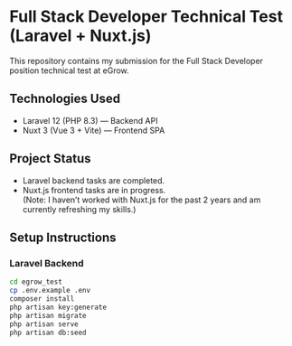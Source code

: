 # Full Stack Developer Technical Test (Laravel + Nuxt.js)

This repository contains my submission for the Full Stack Developer position technical test at eGrow.

## Technologies Used

- Laravel 12 (PHP 8.3) — Backend API
- Nuxt 3 (Vue 3 + Vite) — Frontend SPA

## Project Status

- Laravel backend tasks are completed.
- Nuxt.js frontend tasks are in progress.  
  (Note: I haven’t worked with Nuxt.js for the past 2 years and am currently refreshing my skills.)

## Setup Instructions

### Laravel Backend

```bash
cd egrow_test
cp .env.example .env
composer install
php artisan key:generate
php artisan migrate
php artisan serve
php artisan db:seed

